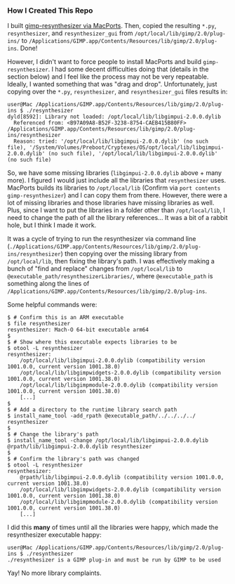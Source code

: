 ### How I Created This Repo

I built [gimp-resynthesizer via MacPorts](https://ports.macports.org/port/gimp-resynthesizer/). Then, copied the resulting `*.py`, `resynthesizer`, and `resynthesizer_gui` from `/opt/local/lib/gimp/2.0/plug-ins/` to `/Applications/GIMP.app/Contents/Resources/lib/gimp/2.0/plug-ins`. Done!

However, I didn't want to force people to install MacPorts and build `gimp-resynthesizer`. I had some decent difficulties doing that (details in the section below) and I feel like the process may not be very repeatable. Ideally, I wanted something that was "drag and drop". Unfortunately, just copying over the   `*.py`, `resynthesizer`, and `resynthesizer_gui` files results in:

```console
user@Mac /Applications/GIMP.app/Contents/Resources/lib/gimp/2.0/plug-ins $ ./resynthesizer
dyld[8592]: Library not loaded: /opt/local/lib/libgimpui-2.0.0.dylib
  Referenced from: <B97A09A8-B52F-3238-8754-CAEB415B80FF> /Applications/GIMP.app/Contents/Resources/lib/gimp/2.0/plug-ins/resynthesizer
  Reason: tried: '/opt/local/lib/libgimpui-2.0.0.dylib' (no such file), '/System/Volumes/Preboot/Cryptexes/OS/opt/local/lib/libgimpui-2.0.0.dylib' (no such file), '/opt/local/lib/libgimpui-2.0.0.dylib' (no such file)
```

So, we have some missing libraries (`libgimpui-2.0.0.dylib` above + many more). I figured I would just include all the libraries that `resynthesizer` uses. MacPorts builds its libraries to `/opt/local/lib` (Confirm via `port contents gimp-resynthesizer`) and I can copy them from there. However, there were a lot of missing libraries and those libraries have missing libraries as well. Plus, since I want to put the libraries in a folder other than `/opt/local/lib`, I need to change the path of all the library references... It was a bit of a rabbit hole, but I think I made it work.

It was a cycle of trying to run the resynthesizer via command line (`./Applications/GIMP.app/Contents/Resources/lib/gimp/2.0/plug-ins/resynthesizer`) then copying over the missing library from `/opt/local/lib`, then fixing the library's path. I was effectively making a bunch of "find and replace" changes from `/opt/local/lib` to `@executable_path/resynthesizerLibraries/`, where `@executable_path` is something along the lines of `/Applications/GIMP.app/Contents/Resources/lib/gimp/2.0/plug-ins`.

Some helpful commands were:
```console
$ # Confirm this is an ARM executable
$ file resynthesizer
resynthesizer: Mach-O 64-bit executable arm64
$
$ # Show where this executable expects libraries to be
$ otool -L resynthesizer
resynthesizer:
	/opt/local/lib/libgimpui-2.0.0.dylib (compatibility version 1001.0.0, current version 1001.38.0)
	/opt/local/lib/libgimpwidgets-2.0.0.dylib (compatibility version 1001.0.0, current version 1001.38.0)
	/opt/local/lib/libgimpmodule-2.0.0.dylib (compatibility version 1001.0.0, current version 1001.38.0)
    [...]
$
$ # Add a directory to the runtime library search path
$ install_name_tool -add_rpath @executable_path/../../../../ resynthesizer
$
$ # Change the library's path
$ install_name_tool -change /opt/local/lib/libgimpui-2.0.0.dylib @rpath/lib/libgimpui-2.0.0.dylib resynthesizer
$
$ # Confirm the library's path was changed
$ otool -L resynthesizer
resynthesizer:
	@rpath/lib/libgimpui-2.0.0.dylib (compatibility version 1001.0.0, current version 1001.38.0)
	/opt/local/lib/libgimpwidgets-2.0.0.dylib (compatibility version 1001.0.0, current version 1001.38.0)
	/opt/local/lib/libgimpmodule-2.0.0.dylib (compatibility version 1001.0.0, current version 1001.38.0)
    [...]
```

I did this **many** of times until all the libraries were happy, which made the resynthesizer executable happy:

```console
user@Mac /Applications/GIMP.app/Contents/Resources/lib/gimp/2.0/plug-ins $ ./resynthesizer
./resynthesizer is a GIMP plug-in and must be run by GIMP to be used
```

Yay! No more library complaints.